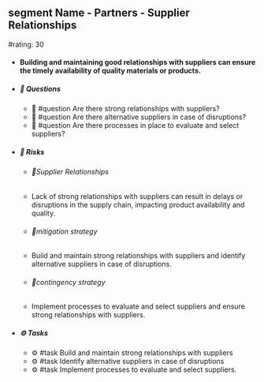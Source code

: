 ## segment Name - Partners - Supplier Relationships
#rating: 30
- #### Building and maintaining good relationships with suppliers can ensure the timely availability of quality materials or products.
- ##### 💭 Questions
  - 💭 #question Are there strong relationships with suppliers?
  - 💭 #question Are there alternative suppliers in case of disruptions?
  - 💭 #question Are there processes in place to evaluate and select suppliers?
- ##### 🚨 Risks
  - ###### 🚨Supplier Relationships
  - Lack of strong relationships with suppliers can result in delays or disruptions in the supply chain, impacting product availability and quality.
  - ###### 🚨mitigation strategy
  - Build and maintain strong relationships with suppliers and identify alternative suppliers in case of disruptions.
  - ###### 🚨contingency strategy
  - Implement processes to evaluate and select suppliers and ensure strong relationships with suppliers.
- ##### ⚙️ Tasks
  - ⚙️ #task Build and maintain strong relationships with suppliers
  - ⚙️ #task  Identify alternative suppliers in case of disruptions
  - ⚙️ #task  Implement processes to evaluate and select suppliers.


